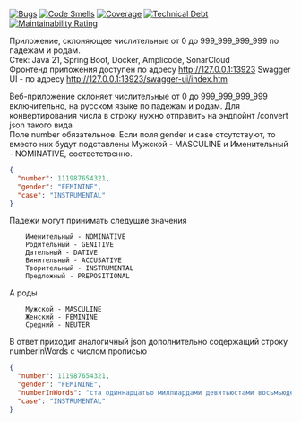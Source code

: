 [![Bugs](https://sonarcloud.io/api/project_badges/measure?project=sergeloie_NumberInWords&metric=bugs)](https://sonarcloud.io/summary/new_code?id=sergeloie_NumberInWords)
[![Code Smells](https://sonarcloud.io/api/project_badges/measure?project=sergeloie_NumberInWords&metric=code_smells)](https://sonarcloud.io/summary/new_code?id=sergeloie_NumberInWords)
[![Coverage](https://sonarcloud.io/api/project_badges/measure?project=sergeloie_NumberInWords&metric=coverage)](https://sonarcloud.io/summary/new_code?id=sergeloie_NumberInWords)
[![Technical Debt](https://sonarcloud.io/api/project_badges/measure?project=sergeloie_NumberInWords&metric=sqale_index)](https://sonarcloud.io/summary/new_code?id=sergeloie_NumberInWords)
[![Maintainability Rating](https://sonarcloud.io/api/project_badges/measure?project=sergeloie_NumberInWords&metric=sqale_rating)](https://sonarcloud.io/summary/new_code?id=sergeloie_NumberInWords)

Приложение, склоняющее числительные от 0 до 999_999_999_999 по падежам и родам.  
Стек: Java 21, Spring Boot, Docker, Amplicode, SonarCloud  
Фронтенд приложения доступен по адресу http://127.0.0.1:13923
Swagger UI - по адресу http://127.0.0.1:13923/swagger-ui/index.htm

Веб-приложение склоняет числительные от 0 до 999_999_999_999 включительно, на русском языке по падежам и родам.
Для конвертирования числа в строку нужно отправить на эндпойнт /convert json такого вида  
Поле number обязательное. Если поля gender и case отсутствуют, то вместо них будут подставлены Мужской - MASCULINE и Именительный - NOMINATIVE, соответственно.
```json
{
  "number": 111987654321,
  "gender": "FEMININE",
  "case": "INSTRUMENTAL"
}
```
Падежи могут принимать следущие значения  
```
    Именительный - NOMINATIVE
    Родительный - GENITIVE
    Дательный - DATIVE
    Винительный - ACCUSATIVE
    Творительный - INSTRUMENTAL
    Предложный - PREPOSITIONAL
```
А роды
```
    Мужской - MASCULINE
    Женский - FEMININE
    Средний - NEUTER
```
В ответ приходит аналогичный json дополнительно содержащий строку numberInWords с числом прописью
```json
{
  "number": 111987654321,
  "gender": "FEMININE",
  "numberInWords": "ста одиннадцатью миллиардами девятьюстами восьмьюдесятью семью миллионами шестьюстами пятьюдесятью четырьмя тысячами тремястами двадцатью одной",
  "case": "INSTRUMENTAL"
}
```